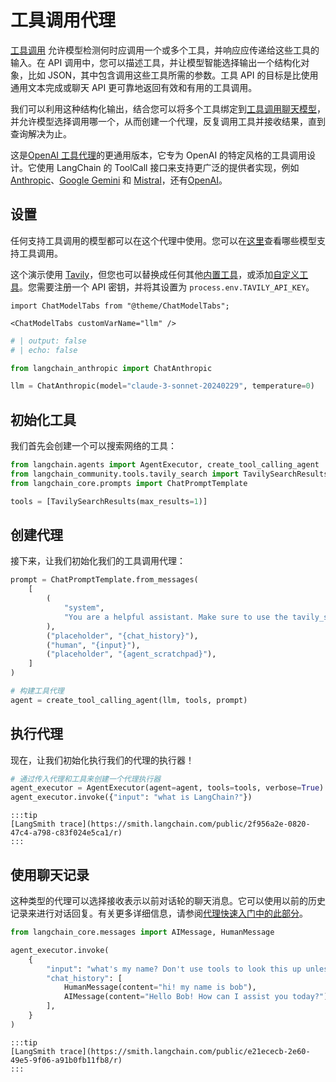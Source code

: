 # 工具调用代理

[工具调用](/modules/model_io/chat/function_calling) 允许模型检测何时应调用一个或多个工具，并响应应传递给这些工具的输入。在 API 调用中，您可以描述工具，并让模型智能选择输出一个结构化对象，比如 JSON，其中包含调用这些工具所需的参数。工具 API 的目标是比使用通用文本完成或聊天 API 更可靠地返回有效和有用的工具调用。

我们可以利用这种结构化输出，结合您可以将多个工具绑定到[工具调用聊天模型](/docs/integrations/chat/)，并允许模型选择调用哪一个，从而创建一个代理，反复调用工具并接收结果，直到查询解决为止。

这是[OpenAI 工具代理](/modules/agents/agent_types/openai_tools/)的更通用版本，它专为 OpenAI 的特定风格的工具调用设计。它使用 LangChain 的 ToolCall 接口来支持更广泛的提供者实现，例如[Anthropic](/docs/integrations/chat/anthropic/)、[Google Gemini](/docs/integrations/chat/google_vertex_ai_palm/) 和 [Mistral](/docs/integrations/chat/mistralai/)，还有[OpenAI](/docs/integrations/chat/openai/)。

## 设置

任何支持工具调用的模型都可以在这个代理中使用。您可以在[这里](/docs/integrations/chat/)查看哪些模型支持工具调用。

这个演示使用 [Tavily](https://app.tavily.com)，但您也可以替换成任何其他[内置工具](/docs/integrations/tools)，或添加[自定义工具](/modules/tools/custom_tools/)。您需要注册一个 API 密钥，并将其设置为 `process.env.TAVILY_API_KEY`。

```{=mdx}
import ChatModelTabs from "@theme/ChatModelTabs";

<ChatModelTabs customVarName="llm" />
```

```python
# | output: false
# | echo: false

from langchain_anthropic import ChatAnthropic

llm = ChatAnthropic(model="claude-3-sonnet-20240229", temperature=0)
```

## 初始化工具

我们首先会创建一个可以搜索网络的工具：


```python
from langchain.agents import AgentExecutor, create_tool_calling_agent
from langchain_community.tools.tavily_search import TavilySearchResults
from langchain_core.prompts import ChatPromptTemplate

tools = [TavilySearchResults(max_results=1)]
```

## 创建代理

接下来，让我们初始化我们的工具调用代理：


```python
prompt = ChatPromptTemplate.from_messages(
    [
        (
            "system",
            "You are a helpful assistant. Make sure to use the tavily_search_results_json tool for information.",
        ),
        ("placeholder", "{chat_history}"),
        ("human", "{input}"),
        ("placeholder", "{agent_scratchpad}"),
    ]
)

# 构建工具代理
agent = create_tool_calling_agent(llm, tools, prompt)
```

## 执行代理

现在，让我们初始化执行我们的代理的执行器！


```python
# 通过传入代理和工具来创建一个代理执行器
agent_executor = AgentExecutor(agent=agent, tools=tools, verbose=True)
agent_executor.invoke({"input": "what is LangChain?"})
```

```{=mdx}
:::tip
[LangSmith trace](https://smith.langchain.com/public/2f956a2e-0820-47c4-a798-c83f024e5ca1/r)
:::
```

## 使用聊天记录

这种类型的代理可以选择接收表示以前对话轮的聊天消息。它可以使用以前的历史记录来进行对话回复。有关更多详细信息，请参阅[代理快速入门中的此部分](/modules/agents/quick_start#adding-in-memory)。


```python
from langchain_core.messages import AIMessage, HumanMessage

agent_executor.invoke(
    {
        "input": "what's my name? Don't use tools to look this up unless you NEED to",
        "chat_history": [
            HumanMessage(content="hi! my name is bob"),
            AIMessage(content="Hello Bob! How can I assist you today?"),
        ],
    }
)
```

```{=mdx}
:::tip
[LangSmith trace](https://smith.langchain.com/public/e21ececb-2e60-49e5-9f06-a91b0fb11fb8/r)
:::
```

